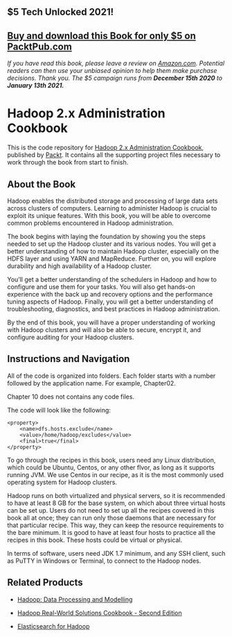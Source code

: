 


## $5 Tech Unlocked 2021!
[Buy and download this Book for only $5 on PacktPub.com](https://www.packtpub.com/product/hadoop-2-x-administration-cookbook/9781787126732)
-----
*If you have read this book, please leave a review on [Amazon.com](https://www.amazon.com/gp/product/1787126730).     Potential readers can then use your unbiased opinion to help them make purchase decisions. Thank you. The $5 campaign         runs from __December 15th 2020__ to __January 13th 2021.__*

# Hadoop 2.x Administration Cookbook
This is the code repository for [Hadoop 2.x Administration Cookbook](https://www.packtpub.com/big-data-and-business-intelligence/hadoop-2x-administration-cookbook?utm_source=github&utm_medium=repository&utm_campaign=9781787126732), published by [Packt](https://www.packtpub.com/?utm_source=github). It contains all the supporting project files necessary to work through the book from start to finish.
## About the Book
Hadoop enables the distributed storage and processing of large data sets across clusters of computers. Learning to administer Hadoop is crucial to exploit its unique features. With this book, you will be able to overcome common problems encountered in Hadoop administration.

The book begins with laying the foundation by showing you the steps needed to set up the Hadoop cluster and its various nodes. You will get a better understanding of how to maintain Hadoop cluster, especially on the HDFS layer and using YARN and MapReduce. Further on, you will explore durability and high availability of a Hadoop cluster.

You’ll get a better understanding of the schedulers in Hadoop and how to configure and use them for your tasks. You will also get hands-on experience with the back up and recovery options and the performance tuning aspects of Hadoop. Finally, you will get a better understanding of troubleshooting, diagnostics, and best practices in Hadoop administration.

By the end of this book, you will have a proper understanding of working with Hadoop clusters and will also be able to secure, encrypt it, and configure auditing for your Hadoop clusters.

## Instructions and Navigation
All of the code is organized into folders. Each folder starts with a number followed by the application name. For example, Chapter02.

Chapter 10 does not contains any code files.

The code will look like the following:
```
<property>
    <name>dfs.hosts.exclude</name>
    <value>/home/hadoop/excludes</value>
    <final>true</final>
</property>
```

To go through the recipes in this book, users need any Linux distribution, which could be Ubuntu, Centos, or any other flvor, as long as it supports running JVM. We use Centos in our recipe, as it is the most commonly used operating system for Hadoop clusters.

Hadoop runs on both virtualized and physical servers, so it is recommended to have at least 8 GB for the base system, on which about three virtual hosts can be set up. Users do not need to set up all the recipes covered in this book all at once; they can run only those daemons that are necessary for that particular recipe. This way, they can keep the resource requirements to the bare minimum. It is good to have at least four hosts to practice all the recipes in this book. These hosts could be virtual or physical.

In terms of software, users need JDK 1.7 minimum, and any SSH client, such as PuTTY in Windows or Terminal, to connect to the Hadoop nodes.

## Related Products
* [Hadoop: Data Processing and Modelling](https://www.packtpub.com/big-data-and-business-intelligence/hadoop-data-processing-and-modelling?utm_source=github&utm_medium=repository&utm_campaign=9781787125162)

* [Hadoop Real-World Solutions Cookbook - Second Edition](https://www.packtpub.com/big-data-and-business-intelligence/hadoop-real-world-solutions-cookbook-second-edition?utm_source=github&utm_medium=repository&utm_campaign=9781784395506)

* [Elasticsearch for Hadoop](https://www.packtpub.com/big-data-and-business-intelligence/elasticsearch-hadoop?utm_source=github&utm_medium=repository&utm_campaign=9781785288999)

